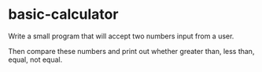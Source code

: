 # basic-calculator

Write a small program that will accept two numbers input from a user.

Then compare these numbers and print out whether greater than, less than, equal, not equal.